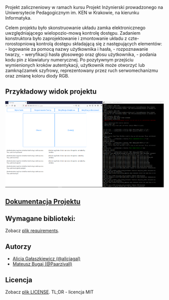 Projekt zaliczneniowy w ramach kursu Projekt Inżynierski prowadzonego na Uniwersytecie Pedagogicznym im. KEN w Krakowie, na kierunku Informatyka.

  Celem projektu było skonstruowanie układu zamka elektronicznego uwzględniającego wielopozio-mową kontrolę dostępu. Zadaniem konstruktora było zaprojektowanie i zmontowanie układu z czte-rorostopniową kontrolą dostępu składającą się z następujących elementów:
    - logowanie za pomocą nazwy użytkownika i hasła,
    - rozpoznawanie twarzy,
    - weryfikacji hasła głosowego oraz głosu użytkownika,
    - podania kodu pin z klawiatury numerycznej.
  Po pozytywnym przejściu wymienionych kroków autentykacji, użytkownik może otworzyć lub zamknąćzamek szyfrowy, reprezentowany przez ruch serwomechanizmu oraz zmianę koloru diody RGB.

## Przykładowy widok projektu
![Przykład działania](./img/main_open_close.png)

## [Dokumentacja Projektu](https://paarzivall.github.io/Zamek-elektroniczny/)

## Wymagane biblioteki:
Zobacz [plik requirements](./requirements.txt).

## Autorzy
* [Alicja Gałaszkiewicz (@alicjagal)](https://github.com/alicjagal)
* [Mateusz Bugaj (@Paarzivall)](https://github.com/Paarzivall)

## Licencja

Zobacz [plik LICENSE](./LICENSE). TL;DR - licencja MIT
